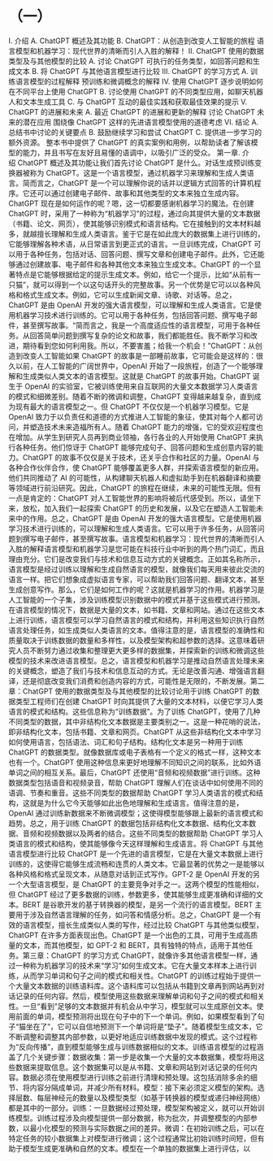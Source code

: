 # （一）



I. 介绍 A. ChatGPT 概述及其功能 B. ChatGPT：从创造到改变人工智能的旅程 语言模型和机器学习：现代世界的清晰而引人入胜的解释！ II. ChatGPT 使用的数据类型及与其他模型的比较 A. 讨论 ChatGPT 可执行的任务类型，如回答问题和生成文本 B. 将 ChatGPT 与其他语言模型进行比较 III. ChatGPT 的学习方式 A. 训练语言模型的过程解释 预训练和微调概念的解释 IV. 使用 ChatGPT 逐步说明如何在不同平台上使用 ChatGPT B. 讨论使用 ChatGPT 的不同类型应用，如聊天机器人和文本生成工具 C. 与 ChatGPT 互动的最佳实践和获取最佳效果的提示 V. ChatGPT 的进展和未来 A. 最近 ChatGPT 的进展和更新的解释 讨论 ChatGPT 未来的潜在应用 围绕像 ChatGPT 这样的先进语言模型使用的道德考虑 VI. 结论 A. 总结书中讨论的关键要点 B. 鼓励继续学习和尝试 ChatGPT C. 提供进一步学习的额外资源。 整本书中提供了 ChatGPT 的真实案例和用例，以帮助读者了解该模型的能力，并且书写在友好且易懂的语调中，以吸引广泛的受众。 第一章. 介绍 ChatGPT 概述及其功能让我们首先讨论 ChatGPT 是什么。对话生成预训练变换器被称为 ChatGPT。这是一个语言模型，通过机器学习来理解和生成人类语言。简而言之，ChatGPT 是一个可以理解你说的话并以逻辑方式回答的计算机程序。它还可以通过创建电子邮件、故事和其他类型的文本来独立生成内容。ChatGPT 现在是如何运作的呢？嗯，这一切都要感谢机器学习的魔法。在创建 ChatGPT 时，采用了一种称为“机器学习”的过程，通过向其提供大量的文本数据（书籍、论文、网页），使其能够识别模式和语言结构。它在接触到的文本材料越多，就越擅长理解和生成人类语言。鉴于它是在如此庞大的数据集上进行训练的，它能够理解各种术语，从日常语言到更正式的语言。一旦训练完成，ChatGPT 可以用于各种任务，包括对话、回答问题、撰写文章和创建电子邮件。此外，它还能够通过创建故事、电子邮件和各种其他文本来独立生成文本。ChatGPT 的一个显著特点是它能够根据给定的提示生成文本。例如，给它一个提示，比如“从前有一只猫”，就可以得到一个以这句话开头的完整故事。另一个优势是它可以以各种风格和格式生成文本。例如，它可以生成新闻文章、诗歌、对话等。总之，ChatGPT 是由 OpenAI 开发的强大语言模型，可以理解和生成人类语言。它是使用机器学习技术进行训练的。它可以用于各种任务，包括回答问题、撰写电子邮件，甚至撰写故事。“简而言之，我是一个高度适应性的语言模型，可用于各种任务。从回答简单问题到撰写复杂的论文和故事，我们都能胜任。我不断学习和改进，期待看到您如何利用我。所以，不要害羞；给我一个机会！”ChatGPT：从创造到改变人工智能如果 ChatGPT 的故事是一部睡前故事，它可能会是这样的：很久以前，在人工智能的广阔世界中，OpenAI 开始了一段旅程，创造了一个能够理解和生成类似人类文本的语言模型。这就是 ChatGPT 的故事开始。ChatGPT 诞生于 OpenAI 的实验室，它被训练使用来自互联网的大量文本数据学习人类语言的模式和细微差别。随着不断的微调和调整，ChatGPT 变得越来越复杂，直到成为现有最大的语言模型之一。但 ChatGPT 不仅仅是一个机器学习模型。它是 OpenAI 致力于以负责任和道德的方式推进人工智能的象征，使其对每个人都可访问，并塑造技术未来造福所有人。随着 ChatGPT 能力的增强，它的受欢迎程度也在增加。从学生到研究人员再到商业领袖，各行各业的人开始使用 ChatGPT 来执行各种任务。他们惊讶于 ChatGPT 能够完成句子、回答问题和生成创意内容的能力。ChatGPT 的故事不仅仅是关于技术，还关乎合作和社区的力量。OpenAI 与各种合作伙伴合作，使 ChatGPT 能够覆盖更多人群，并探索语言模型的新应用。他们共同推动了 AI 的可能性，从构建聊天机器人和虚拟助手到在机器翻译和摘要等领域进行前沿研究。因此，ChatGPT 的旅程在继续，未来的可能性无限。但有一点是肯定的：ChatGPT 对人工智能世界的影响将被后代感受到。所以，请坐下来，放松，加入我们一起探索 ChatGPT 的历史和发展，以及它在塑造人工智能未来中的作用。总之，ChatGPT 是由 OpenAI 开发的强大语言模型。它是使用机器学习技术进行训练的，可以理解和生成人类语言。它可以用于许多任务，从回答问题到撰写电子邮件，甚至撰写故事。语言模型和机器学习：现代世界的清晰而引人入胜的解释语言模型和机器学习是您可能在科技行业中听到的两个热门词汇，而且理由充分。它们是改变我们与技术和信息互动方式的关键概念。正如其名称所示，语言模型是经过训练以理解和生成自然语言的模型，就像我们每天用来彼此交流的语言一样。把它们想象成虚拟语言专家，可以帮助我们回答问题、翻译文本，甚至生成创意写作。那么，它们是如何工作的呢？这就是机器学习的作用。机器学习是人工智能的一个子集，涉及训练模型识别数据中的模式并基于这些模式进行预测。在语言模型的情况下，数据是大量的文本，如书籍、文章和网站。通过在这些文本上进行训练，语言模型可以学习自然语言的模式和结构，并利用这些知识执行自然语言处理任务，如生成类似人类语言的文本。值得注意的是，语言模型的准确性和质量取决于训练数据的数量和多样性，以及模型架构和超参数的选择。这意味着研究人员不断努力通过收集和整理更大更多样的数据集，并探索新的训练和微调这些模型的技术来改进语言模型。总之，语言模型和机器学习是推动自然语言处理未来的关键概念，塑造了我们与技术和信息互动的方式。无论是改善沟通、增强语言翻译，还是彻底改变我们消费和创造内容的方式，可能性是无限的，不断发展。第二章：ChatGPT 使用的数据类型及与其他模型的比较讨论用于训练 ChatGPT 的数据类型工程师们在创建 ChatGPT 时向其提供了大量的文本材料，以便它学习人类语言的模式和结构。这些信息称为“训练数据”。为了训练 ChatGPT，使用了几种不同类型的数据，其中非结构化文本数据是主要类别之一。这是一种花哨的说法，即非结构化文本，包括书籍、文章和网页。ChatGPT 从这些非结构化文本中学习如何使用语言，包括语法、词汇和句子结构。结构化文本是另一种用于训练 ChatGPT 的数据类型。就像数据库或电子表格有一个定义的格式一样，这种文本也有一个。ChatGPT 使用这种信息来更好地理解不同知识之间的联系，比如外语单词之间的相互关系。最后，ChatGPT 还使用“音频和视频数据”进行训练。这种数据类型包括语音和视频录音，帮助 ChatGPT 理解人们在谈话中如何使用不同的语调、节奏和重音。这些不同类型的数据帮助 ChatGPT 学习人类语言的模式和结构，这就是为什么它今天能够如此出色地理解和生成语言。值得注意的是，OpenAI 通过训练新数据来不断微调模型；这使得模型能够跟上最新的语言模式和趋势。总之，用于训练 ChatGPT 的数据包括非结构化文本数据、结构化文本数据、音频和视频数据以及两者的结合。这些不同类型的数据帮助 ChatGPT 学习人类语言的模式和结构，使其能够像今天这样理解和生成语言。将 ChatGPT 与其他语言模型进行比较 ChatGPT 是一个先进的语言模型，它是在大量文本数据上进行训练的，这使得它能够生成流畅和连贯的人类文本。它最显著的优势之一是能够以各种风格和格式呈现文本，从随意对话到正式写作。GPT-2 是 OpenAI 开发的另一个大型语言模型，是 ChatGPT 的主要竞争对手之一。这两个模型的性能相似，但 ChatGPT 经过了更多数据的训练，参数更多，使其能够生成更准确和详细的文本。BERT 是谷歌开发的基于转换器的模型，是另一个流行的语言模型。BERT 主要用于涉及自然语言理解的任务，如问答和情感分析。总之，ChatGPT 是一个有效的语言模型，擅长生成类似人类的写作，经过比较 ChatGPT 与其他类似模型，ChatGPT 在许多方面表现出色。ChatGPT 是一个出色的工具，可用于生成高质量的文本，而其他模型，如 GPT-2 和 BERT，具有独特的特点，适用于其他任务。第三章：ChatGPT 的学习方式 ChatGPT，就像许多其他语言模型一样，通过一种称为机器学习的技术来“学习”如何生成文本。它在大量文本样本上进行训练，从而学习单词和句子之间的模式和相关性。ChatGPT 的训练过程始于提供一个大量文本数据的训练语料库。这个语料库可以包括从书籍到文章再到网站再到对话记录的任何内容。然后，模型使用这些数据来理解单词和句子之间的模式和相关性。一旦“看到”足够的文本数据并有机会从中学习，模型就可以生成原创文本。使用前面的单词，模型预测将出现在句子中的下一个单词。例如，如果模型看到了句子“猫坐在了”，它可以自信地预测下一个单词将是“垫子”。随着模型生成文本，它不断调整和调整其内部参数，以更好地适应训练数据中发现的模式。这个过程称为“反向传播”，直到模型能够生成与训练数据相似的文本。训练语言模型的过程涵盖了几个关键步骤：数据收集：第一步是收集一个大量的文本数据集，模型将用这些数据来提取信息。这个数据集可以是从书籍、文章和网站到对话记录的任何内容。数据必须在使用模型进行训练之前进行清理和预处理。这包括消除多余的细节、将内容分隔成单词，并减少所有材料。模型：接下来必须定义模型的架构。选择层数、每层神经元的数量以及模型类型（如基于转换器的模型或递归神经网络）都是其中的一部分。训练：一旦数据经过预处理，模型架构被定义，就可以开始训练模型。训练过程涉及向模型提供一部分数据，称为批次，并调整模型的内部参数，以最小化模型的预测与实际数据之间的差异。微调：在初始训练之后，可以在特定任务的较小数据集上对模型进行微调；这个过程通常比初始训练时间短，但有助于模型生成更准确和自然的文本。模型在一个单独的数据集上进行评估，以
